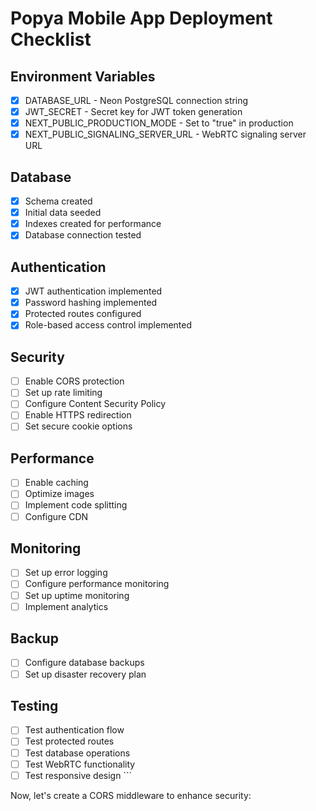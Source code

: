 # Popya Mobile App Deployment Checklist

## Environment Variables
- [x] DATABASE_URL - Neon PostgreSQL connection string
- [x] JWT_SECRET - Secret key for JWT token generation
- [x] NEXT_PUBLIC_PRODUCTION_MODE - Set to "true" in production
- [x] NEXT_PUBLIC_SIGNALING_SERVER_URL - WebRTC signaling server URL

## Database
- [x] Schema created
- [x] Initial data seeded
- [x] Indexes created for performance
- [x] Database connection tested

## Authentication
- [x] JWT authentication implemented
- [x] Password hashing implemented
- [x] Protected routes configured
- [x] Role-based access control implemented

## Security
- [ ] Enable CORS protection
- [ ] Set up rate limiting
- [ ] Configure Content Security Policy
- [ ] Enable HTTPS redirection
- [ ] Set secure cookie options

## Performance
- [ ] Enable caching
- [ ] Optimize images
- [ ] Implement code splitting
- [ ] Configure CDN

## Monitoring
- [ ] Set up error logging
- [ ] Configure performance monitoring
- [ ] Set up uptime monitoring
- [ ] Implement analytics

## Backup
- [ ] Configure database backups
- [ ] Set up disaster recovery plan

## Testing
- [ ] Test authentication flow
- [ ] Test protected routes
- [ ] Test database operations
- [ ] Test WebRTC functionality
- [ ] Test responsive design
\`\`\`

Now, let's create a CORS middleware to enhance security:
